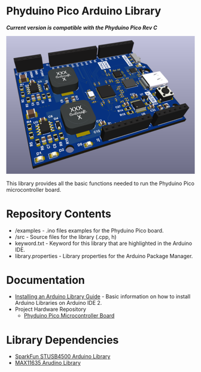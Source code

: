 # Phyduino Pico Arduino Library
<p><b><i>Current version is compatible with the Phyduino Pico Rev C</i></b></p>

![board](https://github.com/UofTPhyEssSW/Student-Workshop-Course-L1/blob/main/images/Phyduino_Pico_RevC.png?raw=true)

<p>
This library provides all the basic functions needed to run the Phyduino Pico microcontroller board.
</p>

# Repository Contents
- /examples - .ino files examples for the Phyduino Pico board.
- /src - Source files for the library (.cpp, h)
- keyword.txt - Keyword for this library that are highlighted in the Arduino IDE.
- library.properties - Library properties for the Arduino Package Manager.

# Documentation 
- <a href="https://docs.arduino.cc/software/ide-v2/tutorials/ide-v2-installing-a-library">Installing an Arduino Library Guide</a> - Basic information on how to install Arduino Libraries on Arduino IDE 2.
- Project Hardware Repository
    - <a href="https://github.com/UofTPhyEssSW/Student-Workshop-Course-L1/tree/main/hardware/phyduino_pico">Phyduino Pico Microcontroller Board</a>
# Library Dependencies
- <a href="https://github.com/sparkfun/SparkFun_STUSB4500_Arduino_Library">SparkFun STUSB4500 Arduino Library</a>
- <a href="https://github.com/UofTPhyEssSW/Student-Workshop-Course-L1/tree/main/arduino/libraries/MAX11635">MAX11635 Arudino Library</a> 
